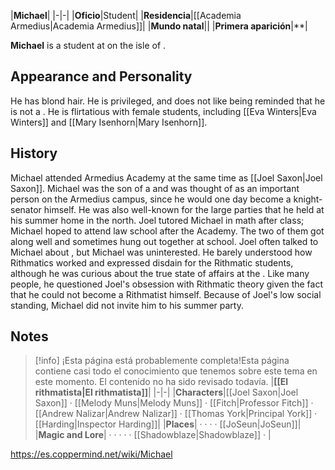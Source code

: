 |**Michael**|
|-|-|
|**Oficio**|Student|
|**Residencia**|[[Academia Armedius\|Academia Armedius]]|
|**Mundo natal**||
|**Primera aparición**|**|

**Michael** is a student at  on the isle of .

## Appearance and Personality
He has blond hair. He is privileged, and does not like being reminded that he is not a . He is flirtatious with female students, including [[Eva Winters\|Eva Winters]] and [[Mary Isenhorn\|Mary Isenhorn]].

## History
Michael attended Armedius Academy at the same time as [[Joel Saxon\|Joel Saxon]]. Michael was the son of a  and was thought of as an important person on the Armedius campus, since he would one day become a knight-senator himself. He was also well-known for the large parties that he held at his summer home in the north.
Joel tutored Michael in math after class; Michael hoped to attend law school after the Academy. The two of them got along well and sometimes hung out together at school. Joel often talked to Michael about , but Michael was uninterested. He barely understood how Rithmatics worked and expressed disdain for the Rithmatic students, although he was curious about the true state of affairs at the . Like many people, he questioned Joel's obsession with Rithmatic theory given the fact that he could not become a Rithmatist himself. Because of Joel's low social standing, Michael did not invite him to his summer party.

## Notes

> [!info] ¡Esta página está probablemente completa!Esta página contiene casi todo el conocimiento que tenemos sobre este tema en este momento.
El contenido no ha sido revisado todavía.
|**[[El rithmatista\|El rithmatista]]**|
|-|-|
|**Characters**|[[Joel Saxon\|Joel Saxon]] · [[Melody Muns\|Melody Muns]] · [[Fitch\|Professor Fitch]] · [[Andrew Nalizar\|Andrew Nalizar]] · [[Thomas York\|Principal York]] · [[Harding\|Inspector Harding]]|
|**Places**| ·  ·  ·  · [[JoSeun\|JoSeun]]|
|**Magic and Lore**| ·  ·  ·  ·  · [[Shadowblaze\|Shadowblaze]] · |



https://es.coppermind.net/wiki/Michael